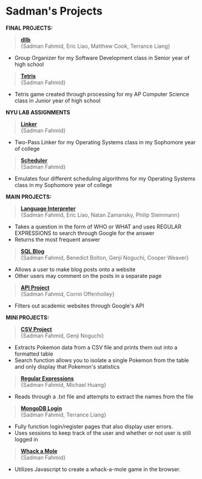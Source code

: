Sadman's Projects
===============

<b>FINAL PROJECTS:</b>
><b>[dllb](https://github.com/sadmanf/SadmansProjects/tree/master/dllb)</b><br>
  {Sadman Fahmid, Eric Liao, Matthew Cook, Terrance Liang}
  
  - Group Organizer for my Software Development class in Senior year of high school

><b>[Tetris](https://github.com/sadmanf/SadmansProjects/tree/master/Tetris)</b><br>
  {Sadman Fahmid}

  - Tetris game created through processing for my AP Computer Science class in Junior year of high school

<b>NYU LAB ASSIGNMENTS</b>
><b>[Linker](https://github.com/sadmanf/SadmansProjects/tree/master/Linker)</b><br>
  {Sadman Fahmid}
  
  - Two-Pass Linker for my Operating Systems class in my Sophomore year of college

><b>[Scheduler](https://github.com/sadmanf/SadmansProjects/tree/master/Scheduler)</b><br>
  {Sadman Fahmid}
  
  - Emulates four different scheduling algorithms for my Operating Systems class in my Sophomore year of college


<b>MAIN PROJECTS:</b>


><b>[Language Interpreter](https://github.com/sadmanf/SadmansProjects/tree/master/Language_Interpreter)</b><br>
  {Sadman Fahmid, Eric Liao, Natan Zamansky, Philip Steinmann}
  
  - Takes a question in the form of WHO or WHAT and uses REGULAR EXPRESSIONS to search through Google for the answer
  - Returns the most frequent answer

><b>[SQL Blog](https://github.com/sadmanf/SadmansProjects/tree/master/SQL_Blog)</b><br>
  {Sadman Fahmid, Benedict Bolton, Genji Noguchi, Cooper Weaver}

  - Allows a user to make blog posts onto a website
  - Other users may comment on the posts in a separate page

><b>[API Project](https://github.com/sadmanf/SadmansProjects/tree/master/APIproject)</b><br>
  {Sadman Fahmid, Corrin Offenholley}

  - Filters out academic websites through Google's API


<b>MINI PROJECTS:</b>

><b>[CSV Project](https://github.com/sadmanf/SadmansProjects/tree/master/CSV_Project)</b><br>
  {Sadman Fahmid, Genji Noguchi}
  
  - Extracts Pokemon data from a CSV file and prints them out into a formatted table
  - Search function allows you to isolate a single Pokemon from the table and only display that Pokemon's statistics

><b>[Regular Expressions](https://github.com/sadmanf/SadmansProjects/tree/master/RegExp)</b><br>
  {Sadman Fahmid, Michael Huang}
  
  - Reads through a .txt file and attempts to extract the names from the file

><b>[MongoDB Login](https://github.com/sadmanf/SadmansProjects/tree/master/Mongo_Login)</b><br>
  {Sadman Fahmid, Terrance Liang}

  - Fully function login/register pages that also display user errors.
  - Uses sessions to keep track of the user and whether or not user is still logged in

><b>[Whack a Mole](https://github.com/sadmanf/SadmansProjects/tree/master/Mongo_Login)</b><br>
  {Sadman Fahmid}

  - Utilizes Javascript to create a whack-a-mole game in the browser.
  
